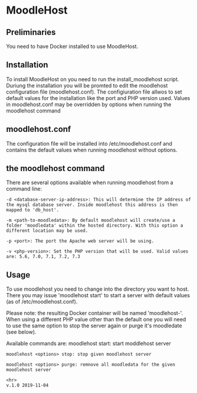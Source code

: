 # MoodleHost

## Preliminaries
You need to have Docker installed to use MoodleHost.

## Installation
To install MoodleHost on you need to run the install_moodlehost script. Duriung the installation you will be promted to edit the moodlehost configuration file (moodlehost.conf). The configiuration file allwos to set default values for the installation like the port and PHP version used. Values in moodlehost.conf may be overridden by options when running the moodlehost command

## moodlehost.conf
The configuration file will be installed into /etc/moodlehost.conf and contains the default values when running moodlehost without options.

## the moodlehost command
There are several options available when running moodlehost from a command line:

	-d <database-server-ip-address>: This will determine the IP address of the mysql database server. Inside moodlehost this address is then mapped to 'db_host'.

	-m <path-to-moodledata>: By default moodlehost will create/use a folder 'moodledata' within the hosted directory. With this option a different location may be used.

	-p <port>: The port the Apache web server will be using.

	-v <php-version>: Set the PHP version that will be used. Valid values are: 5.6, 7.0, 7.1, 7.2, 7.3

## Usage
To use moodlehost you need to change into the directory you want to host. There you may issue 'moodlehost start' to start a server with default values (as of /etc/moodlehost.conf).

Please note: the resulting Docker container will be named 'moodlehost-<php-version>'. When using a different PHP value other than the default one you will need to use the same option to stop the server again or purge it's moodledate (see below).

Available commands are:
	moodlehost <options> start: start moddlehost server

	moodlehost <options> stop: stop given moodlehost server

	moodlehost <options> purge: remnove all moodledata for the given moodlehost server

	<hr>
	v.1.0 2019-11-04
	